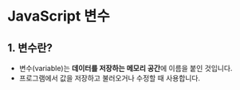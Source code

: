 # JavaScript 변수

## 1. 변수란?
- 변수(variable)는 **데이터를 저장하는 메모리 공간**에 이름을 붙인 것입니다.
- 프로그램에서 값을 저장하고 불러오거나 수정할 때 사용합니다.
